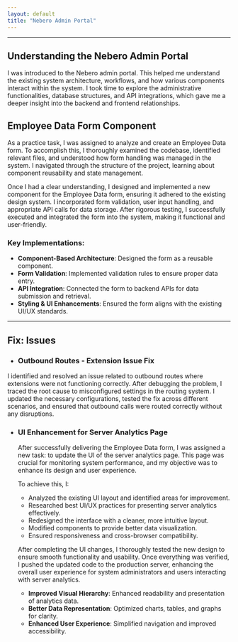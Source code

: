 ```yaml
---
layout: default
title: "Nebero Admin Portal"
---
```

---
## Understanding the Nebero Admin Portal
I was introduced to the Nebero admin portal. This helped me understand the existing system architecture, workflows, and how various components interact within the system. I took time to explore the administrative functionalities, database structures, and API integrations, which gave me a deeper insight into the backend and frontend relationships.

## Employee Data Form Component
As a practice task, I was assigned to analyze and create an Employee Data form. To accomplish this, I thoroughly examined the codebase, identified relevant files, and understood how form handling was managed in the system. I navigated through the structure of the project, learning about component reusability and state management.

Once I had a clear understanding, I designed and implemented a new component for the Employee Data form, ensuring it adhered to the existing design system. I incorporated form validation, user input handling, and appropriate API calls for data storage. After rigorous testing, I successfully executed and integrated the form into the system, making it functional and user-friendly.

### Key Implementations:
- **Component-Based Architecture**: Designed the form as a reusable component.
- **Form Validation**: Implemented validation rules to ensure proper data entry.
- **API Integration**: Connected the form to backend APIs for data submission and retrieval.
- **Styling & UI Enhancements**: Ensured the form aligns with the existing UI/UX standards.

---
## Fix: Issues

- ### Outbound Routes - Extension Issue Fix
I identified and resolved an issue related to outbound routes where extensions were not functioning correctly. After debugging the problem, I traced the root cause to misconfigured settings in the routing system. I updated the necessary configurations, tested the fix across different scenarios, and ensured that outbound calls were routed correctly without any disruptions.

- ### UI Enhancement for Server Analytics Page
    After successfully delivering the Employee Data form, I was assigned a new task: to update the UI of the server analytics page. This page was crucial for monitoring system performance, and my objective was to enhance its design and user experience.

    To achieve this, I:
    - Analyzed the existing UI layout and identified areas for improvement.
    - Researched best UI/UX practices for presenting server analytics effectively.
    - Redesigned the interface with a cleaner, more intuitive layout.
    - Modified components to provide better data visualization.
    - Ensured responsiveness and cross-browser compatibility.

    After completing the UI changes, I thoroughly tested the new design to ensure smooth functionality and usability. Once everything was verified, I pushed the updated code to the production server, enhancing the overall user experience for system administrators and users interacting with server analytics.
    
    - **Improved Visual Hierarchy**: Enhanced readability and presentation of analytics data.
    - **Better Data Representation**: Optimized charts, tables, and graphs for clarity.
    - **Enhanced User Experience**: Simplified navigation and improved accessibility.


